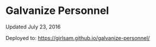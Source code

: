 # Galvanize Personnel

Updated July 23, 2016

Deployed to:
https://girlsam.github.io/galvanize-personnel/
